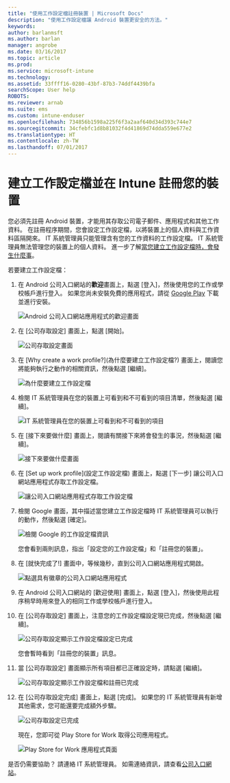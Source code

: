 ```yaml
---
title: "使用工作設定檔註冊裝置 | Microsoft Docs"
description: "使用工作設定檔讓 Android 裝置更安全的方法。"
keywords: 
author: barlanmsft
ms.author: barlan
manager: angrobe
ms.date: 03/16/2017
ms.topic: article
ms.prod: 
ms.service: microsoft-intune
ms.technology: 
ms.assetid: 33ffff16-0280-43bf-87b3-74ddf4439bfa
searchScope: User help
ROBOTS: 
ms.reviewer: arnab
ms.suite: ems
ms.custom: intune-enduser
ms.openlocfilehash: 734856b1598a225f6f3a2aaf640d34d393c744e7
ms.sourcegitcommit: 34cfebfc1d8b81032f4d41869d74dda559e677e2
ms.translationtype: HT
ms.contentlocale: zh-TW
ms.lasthandoff: 07/01/2017
---
```

# <a name="create-a-work-profile-and-enroll-your-device-in-intune"></a>建立工作設定檔並在 Intune 註冊您的裝置

您必須先註冊 Android 裝置，才能用其存取公司電子郵件、應用程式和其他工作資料。 在註冊程序期間，您會設定工作設定檔，以將裝置上的個人資料與工作資料區隔開來。 IT 系統管理員只能管理含有您的工作資料的工作設定檔。 IT 系統管理員無法管理您的裝置上的個人資料。 進一步了解[當您建立工作設定檔時，會發生什麼事](what-happens-when-you-create-a-work-profile-android.md)。

若要建立工作設定檔：

1.  在 Android 公司入口網站的**歡迎**畫面上，點選 [登入]，然後使用您的工作或學校帳戶進行登入。 如果您尚未安裝免費的應用程式，請從 [Google Play](http://play.google.com/store/apps/details?id=com.microsoft.windowsintune.companyportal) 下載並進行安裝。

    ![Android 公司入口網站應用程式的歡迎畫面](./media/and-enroll-0-welcome-screen.png)

2. 在 [公司存取設定] 畫面上，點選 [開始]。

    ![公司存取設定畫面](./media/andr-afw-begin-company-access-setup.png)

3.  在 [Why create a work profile?]\(為什麼要建立工作設定檔?) 畫面上，閱讀您將能夠執行之動作的相關資訊，然後點選 [繼續]。

    ![為什麼要建立工作設定檔](./media/andr-afw-why-create-a-work-profile.png)

4.  檢閱 IT 系統管理員在您的裝置上可看到和不可看到的項目清單，然後點選 [繼續]。

    ![IT 系統管理員在您的裝置上可看到和不可看到的項目](./media/andr-afw-what-it-can-see-on-your-device.png)

5.  在 [接下來要做什麼] 畫面上，閱讀有關接下來將會發生的事況，然後點選 [繼續]。

    ![接下來要做什麼畫面](./media/andr-afw-what-comes-next.png)

6. 在 [Set up work profile]\(設定工作設定檔) 畫面上，點選 [下一步] 讓公司入口網站應用程式存取工作設定檔。

    ![讓公司入口網站應用程式存取工作設定檔](./media/andr-afw-tap-next-to-set-up-work-profile.png)

7. 檢閱 Google 畫面，其中描述當您建立工作設定檔時 IT 系統管理員可以執行的動作，然後點選 [確定]。

    ![檢閱 Google 的工作設定檔資訊](./media/andr-afw-google-screen-what-it-can-do.png)

    您會看到兩則訊息，指出「設定您的工作設定檔」和「註冊您的裝置」。

8. 在 [就快完成了!] 畫面中，等候幾秒，直到公司入口網站應用程式開啟。

    ![點選具有徽章的公司入口網站應用程式](./media/andr-afw-tap-work-badged-company-portal-icon2.png)

9. 在 Android 公司入口網站的 [歡迎使用] 畫面上，點選 [登入]，然後使用此程序稍早時用來登入的相同工作或學校帳戶進行登入。

10. 在 [公司存取設定] 畫面上，注意您的工作設定檔設定現已完成，然後點選 [繼續]。

    ![公司存取設定顯示工作設定檔設定已完成](./media/andr-afw-work-profile-now-set-up.png)

    您會暫時看到「註冊您的裝置」訊息。

11. 當 [公司存取設定] 畫面顯示所有項目都已正確設定時，請點選 [繼續]。

    ![公司存取設定顯示工作設定檔和註冊已完成](./media/andr-afw-company-access-setup-green-checks.png)

12. 在 [公司存取設定完成] 畫面上，點選 [完成]。 如果您的 IT 系統管理員有新增其他需求，您可能還要完成額外步驟。

    ![公司存取設定已完成](./media/andr-afw-company-access-setup-complete.png)

    現在，您即可從 Play Store for Work 取得公司應用程式。

    ![Play Store for Work 應用程式頁面](./media/andr-afw-tap-work-play-store-icon.png)

是否仍需要協助？ 請連絡 IT 系統管理員。 如需連絡資訊，請查看[公司入口網站](http://portal.manage.microsoft.com)。
